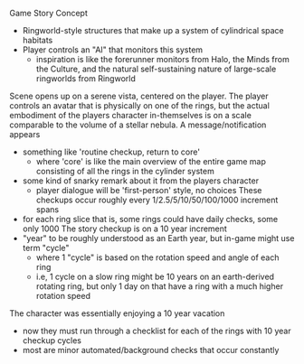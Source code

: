 Game Story Concept
 - Ringworld-style structures that make up a system of cylindrical space habitats
 - Player controls an "AI" that monitors this system
   - inspiration is like the forerunner monitors from Halo, the Minds from the Culture, and the natural self-sustaining nature of large-scale ringworlds from Ringworld

Scene opens up on a serene vista, centered on the player.
The player controls an avatar that is physically on one of the rings, but the actual embodiment of the players character in-themselves is on a scale comparable to the volume of a stellar nebula.
A message/notification appears
 - something like 'routine checkup, return to core'
   - where 'core' is like the main overview of the entire game map consisting of all the rings in the cylinder system
 - some kind of snarky remark about it from the players character
   - player dialogue will be 'first-person' style, no choices
These checkups occur roughly every 1/2.5/5/10/50/100/1000 increment spans
 - for each ring slice that is, some rings could have daily checks, some only 1000
The story checkup is on a 10 year increment
 - "year" to be roughly understood as an Earth year, but in-game might use term "cycle"
   - where 1 "cycle" is based on the rotation speed and angle of each ring
   - i.e, 1 cycle on a slow ring might be 10 years on an earth-derived rotating ring, but only 1 day on that have a ring with a much higher rotation speed

The character was essentially enjoying a 10 year vacation
 - now they must run through a checklist for each of the rings with 10 year checkup cycles
 - most are minor automated/background checks that occur constantly